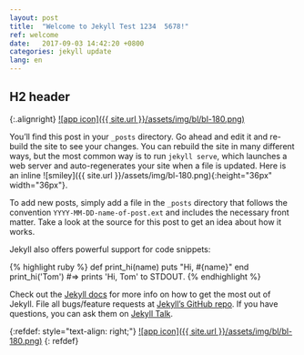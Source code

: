 ```yaml
---
layout: post
title:  "Welcome to Jekyll Test 1234  5678!"
ref: welcome
date:   2017-09-03 14:42:20 +0800
categories: jekyll update
lang: en
---
```





## H2 header

{:.alignright}
[![app icon]({{ site.url }}/assets/img/bl/bl-180.png)][app-link-1]

You’ll find this post in your `_posts` directory. Go ahead and edit it and re-build the site to see your changes. You can rebuild the site in many different ways, but the most common way is to run `jekyll serve`, which launches a web server and auto-regenerates your site when a file is updated. Here is an inline ![smiley]({{ site.url }}/assets/img/bl-180.png){:height="36px" width="36px"}.

To add new posts, simply add a file in the `_posts` directory that follows the convention `YYYY-MM-DD-name-of-post.ext` and includes the necessary front matter. Take a look at the source for this post to get an idea about how it works.

Jekyll also offers powerful support for code snippets:

{% highlight ruby %}
def print_hi(name)
  puts "Hi, #{name}"
end
print_hi('Tom')
#=> prints 'Hi, Tom' to STDOUT.
{% endhighlight %}

Check out the [Jekyll docs][jekyll-docs] for more info on how to get the most out of Jekyll. File all bugs/feature requests at [Jekyll’s GitHub repo][jekyll-gh]. If you have questions, you can ask them on [Jekyll Talk][jekyll-talk].

{:refdef: style="text-align: right;"}
[![app icon]({{ site.url }}/assets/img/bl/bl-180.png)][app-link-1]
{: refdef}

[jekyll-docs]: https://jekyllrb.com/docs/home
[jekyll-gh]:   https://github.com/jekyll/jekyll
[jekyll-talk]: https://talk.jekyllrb.com/
[app-link-1]: https://itunes.apple.com/us/app/bend-the-light/id1260256282?ls=1&mt=8


